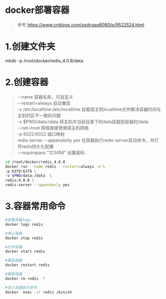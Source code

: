 # docker部署容器
> 参考 https://www.cnblogs.com/sxdcgaq8080/p/9522524.html

# 1.创建文件夹
mkdir -p /root/docker/redis_4.0.8/data


# 2.创建容器
> --name 容器名称，可自定义  
> --restart=always 自动重启  
> -v /etc/localtime:/etc/localtime 挂载宿主机localtime文件解决容器时间与主机时区不一致的问题  
> -v $PWD/data:/data 将主机中当前目录下的data挂载到容器的/data  
> --net=host 网络直接使用宿主机网络  
> -p 6022:6022 端口映射  
> redis-server --appendonly yes 在容器执行redis-server启动命令，并打开redis持久化配置  
> --requirepass "123456" 设置密码  



``` bash
cd /root/docker/redis_4.0.8
docker run --name redis --restart=always -d \
-p 6379:6379 \
-v $PWD/data:/data  \
redis:4.0.8 \
redis-server --appendonly yes
```



# 3.容器常用命令

``` bash
#查看容器logs
docker logs redis

#停止容器
docker stop redis

#打开容器
docker start redis

#重启容器
docker restart redis

#删除容器
docker rm redis -f

#进入容器执行命令
docker  exec -it redis /bin/sh
``` 